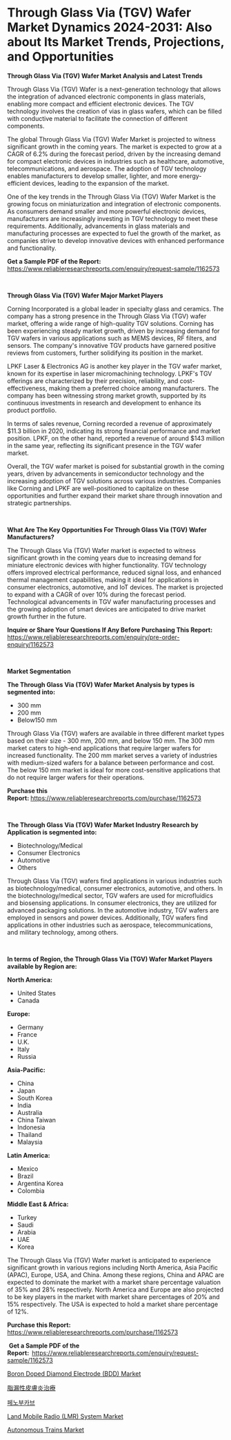 <p><h1>Through Glass Via (TGV) Wafer Market Dynamics 2024-2031: Also about Its Market Trends, Projections, and Opportunities</h1></p><p><strong>Through Glass Via (TGV) Wafer Market Analysis and Latest Trends</strong></p>
<p><p>Through Glass Via (TGV) Wafer is a next-generation technology that allows the integration of advanced electronic components in glass materials, enabling more compact and efficient electronic devices. The TGV technology involves the creation of vias in glass wafers, which can be filled with conductive material to facilitate the connection of different components.</p><p>The global Through Glass Via (TGV) Wafer Market is projected to witness significant growth in the coming years. The market is expected to grow at a CAGR of 6.2% during the forecast period, driven by the increasing demand for compact electronic devices in industries such as healthcare, automotive, telecommunications, and aerospace. The adoption of TGV technology enables manufacturers to develop smaller, lighter, and more energy-efficient devices, leading to the expansion of the market.</p><p>One of the key trends in the Through Glass Via (TGV) Wafer Market is the growing focus on miniaturization and integration of electronic components. As consumers demand smaller and more powerful electronic devices, manufacturers are increasingly investing in TGV technology to meet these requirements. Additionally, advancements in glass materials and manufacturing processes are expected to fuel the growth of the market, as companies strive to develop innovative devices with enhanced performance and functionality.</p></p>
<p><strong>Get a Sample PDF of the Report:&nbsp;</strong> <a href="https://www.reliableresearchreports.com/enquiry/request-sample/1162573">https://www.reliableresearchreports.com/enquiry/request-sample/1162573</a></p>
<p>&nbsp;</p>
<p><strong>Through Glass Via (TGV) Wafer Major Market Players</strong></p>
<p><p>Corning Incorporated is a global leader in specialty glass and ceramics. The company has a strong presence in the Through Glass Via (TGV) wafer market, offering a wide range of high-quality TGV solutions. Corning has been experiencing steady market growth, driven by increasing demand for TGV wafers in various applications such as MEMS devices, RF filters, and sensors. The company's innovative TGV products have garnered positive reviews from customers, further solidifying its position in the market.</p><p>LPKF Laser & Electronics AG is another key player in the TGV wafer market, known for its expertise in laser micromachining technology. LPKF's TGV offerings are characterized by their precision, reliability, and cost-effectiveness, making them a preferred choice among manufacturers. The company has been witnessing strong market growth, supported by its continuous investments in research and development to enhance its product portfolio.</p><p>In terms of sales revenue, Corning recorded a revenue of approximately $11.3 billion in 2020, indicating its strong financial performance and market position. LPKF, on the other hand, reported a revenue of around $143 million in the same year, reflecting its significant presence in the TGV wafer market.</p><p>Overall, the TGV wafer market is poised for substantial growth in the coming years, driven by advancements in semiconductor technology and the increasing adoption of TGV solutions across various industries. Companies like Corning and LPKF are well-positioned to capitalize on these opportunities and further expand their market share through innovation and strategic partnerships.</p></p>
<p>&nbsp;</p>
<p><strong>What Are The Key Opportunities For Through Glass Via (TGV) Wafer Manufacturers?</strong></p>
<p><p>The Through Glass Via (TGV) Wafer market is expected to witness significant growth in the coming years due to increasing demand for miniature electronic devices with higher functionality. TGV technology offers improved electrical performance, reduced signal loss, and enhanced thermal management capabilities, making it ideal for applications in consumer electronics, automotive, and IoT devices. The market is projected to expand with a CAGR of over 10% during the forecast period. Technological advancements in TGV wafer manufacturing processes and the growing adoption of smart devices are anticipated to drive market growth further in the future.</p></p>
<p><strong>Inquire or Share Your Questions If Any Before Purchasing This Report:</strong> <a href="https://www.reliableresearchreports.com/enquiry/pre-order-enquiry/1162573">https://www.reliableresearchreports.com/enquiry/pre-order-enquiry/1162573</a></p>
<p>&nbsp;</p>
<p><strong>Market Segmentation</strong></p>
<p><strong>The Through Glass Via (TGV) Wafer Market Analysis by types is segmented into:</strong></p>
<p><ul><li>300 mm</li><li>200 mm</li><li>Below150 mm</li></ul></p>
<p><p>Through Glass Via (TGV) wafers are available in three different market types based on their size - 300 mm, 200 mm, and below 150 mm. The 300 mm market caters to high-end applications that require larger wafers for increased functionality. The 200 mm market serves a variety of industries with medium-sized wafers for a balance between performance and cost. The below 150 mm market is ideal for more cost-sensitive applications that do not require larger wafers for their operations.</p></p>
<p><strong>Purchase this Report:&nbsp;</strong><a href="https://www.reliableresearchreports.com/purchase/1162573">https://www.reliableresearchreports.com/purchase/1162573</a></p>
<p>&nbsp;</p>
<p><strong>The Through Glass Via (TGV) Wafer Market Industry Research by Application is segmented into:</strong></p>
<p><ul><li>Biotechnology/Medical</li><li>Consumer Electronics</li><li>Automotive</li><li>Others</li></ul></p>
<p><p>Through Glass Via (TGV) wafers find applications in various industries such as biotechnology/medical, consumer electronics, automotive, and others. In the biotechnology/medical sector, TGV wafers are used for microfluidics and biosensing applications. In consumer electronics, they are utilized for advanced packaging solutions. In the automotive industry, TGV wafers are employed in sensors and power devices. Additionally, TGV wafers find applications in other industries such as aerospace, telecommunications, and military technology, among others.</p></p>
<p>&nbsp;</p>
<p><strong>In terms of Region, the Through Glass Via (TGV) Wafer Market Players available by Region are:</strong></p>
<p>
    <p> <strong> North America: </strong>
        <ul>
            <li>United States</li>
            <li>Canada</li>
        </ul>
        </p> 
    <p> <strong> Europe: </strong>
        <ul>
            <li>Germany</li>
            <li>France</li>
            <li>U.K.</li>
            <li>Italy</li>
            <li>Russia</li>
        </ul>
        </p> 
    <p> <strong> Asia-Pacific: </strong>
        <ul>
            <li>China</li>
            <li>Japan</li>
            <li>South Korea</li>
            <li>India</li>
            <li>Australia</li>
            <li>China Taiwan</li>
            <li>Indonesia</li>
            <li>Thailand</li>
            <li>Malaysia</li>
        </ul>
        </p> 
    <p> <strong> Latin America: </strong>
        <ul>
            <li>Mexico</li>
            <li>Brazil</li>
            <li>Argentina Korea</li>
            <li>Colombia</li>
        </ul>
        </p> 
    <p> <strong> Middle East & Africa: </strong>
        <ul>
            <li>Turkey</li>
            <li>Saudi</li>
            <li>Arabia</li>
            <li>UAE</li>
            <li>Korea</li>
        </ul>
    </p>
    </p>
<p><p>The Through Glass Via (TGV) Wafer market is anticipated to experience significant growth in various regions including North America, Asia Pacific (APAC), Europe, USA, and China. Among these regions, China and APAC are expected to dominate the market with a market share percentage valuation of 35% and 28% respectively. North America and Europe are also projected to be key players in the market with market share percentages of 20% and 15% respectively. The USA is expected to hold a market share percentage of 12%.</p></p>
<p><strong>Purchase this Report: </strong><a href="https://www.reliableresearchreports.com/purchase/1162573">https://www.reliableresearchreports.com/purchase/1162573</a></p>
<p>&nbsp;<strong>Get a Sample PDF of the Report:&nbsp;&nbsp;</strong><a href="https://www.reliableresearchreports.com/enquiry/request-sample/1162573">https://www.reliableresearchreports.com/enquiry/request-sample/1162573</a></p>
<p><strong></strong></p>
<p><p><a href="https://github.com/biheemgalvinlouises6hokrh3h/Market-Research-Report-List-1/blob/main/boron-doped-diamond-electrode-bdd-market.md">Boron Doped Diamond Electrode (BDD) Market</a></p><p><a href="https://github.com/ihabdkwlxs948/Market-Research-Report-List-1/blob/main/800196013031.md">脂漏性皮膚炎治療</a></p><p><a href="https://github.com/Hubertstyenger6685/Market-Research-Report-List-1/blob/main/125207112012.md">페노부카브</a></p><p><a href="https://github.com/guneycigdem35/Market-Research-Report-List-2/blob/main/land-mobile-radio-lmr-system-market.md">Land Mobile Radio (LMR) System Market</a></p><p><a href="https://issuu.com/reportprime-2/docs/autonomous-trains-market-size-2030.pptx">Autonomous Trains Market</a></p></p>